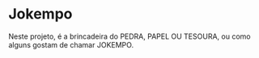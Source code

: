# Jokempo
Neste projeto, é a brincadeira do PEDRA, PAPEL OU TESOURA, ou como alguns gostam de chamar JOKEMPO.
